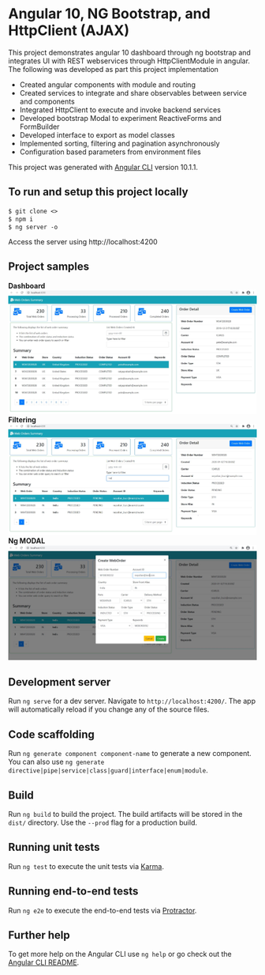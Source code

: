 # Angular 10, NG Bootstrap, and HttpClient (AJAX)

This project demonstrates angular 10 dashboard through ng bootstrap and integrates UI with REST webservices through HttpClientModule in angular. The following was developed as part this project implementation

* Created angular components with module and routing
* Created services to integrate and share observables between service and components
* Integrated HttpClient to execute and invoke backend services
* Developed bootstrap Modal to experiment ReactiveForms and FormBuilder
* Developed interface to export as model classes
* Implemented sorting, filtering and pagination asynchronously
* Configuration based parameters from environment files

This project was generated with [Angular CLI](https://github.com/angular/angular-cli) version 10.1.1.

## To run and setup this project locally

	$ git clone <>
	$ npm i
	$ ng server -o
	
Access the server using http://localhost:4200	

## Project samples

**Dashboard**
![Alt text](/screenshots/dashboard.JPG?raw=true "Optional Title")
**Filtering**
![Alt text](/screenshots/filter.JPG?raw=true "Optional Title")
**Ng MODAL**
![Alt text](/screenshots/modal_create.JPG?raw=true "Optional Title")


## Development server

Run `ng serve` for a dev server. Navigate to `http://localhost:4200/`. The app will automatically reload if you change any of the source files.

## Code scaffolding

Run `ng generate component component-name` to generate a new component. You can also use `ng generate directive|pipe|service|class|guard|interface|enum|module`.

## Build

Run `ng build` to build the project. The build artifacts will be stored in the `dist/` directory. Use the `--prod` flag for a production build.

## Running unit tests

Run `ng test` to execute the unit tests via [Karma](https://karma-runner.github.io).

## Running end-to-end tests

Run `ng e2e` to execute the end-to-end tests via [Protractor](http://www.protractortest.org/).

## Further help

To get more help on the Angular CLI use `ng help` or go check out the [Angular CLI README](https://github.com/angular/angular-cli/blob/master/README.md).
